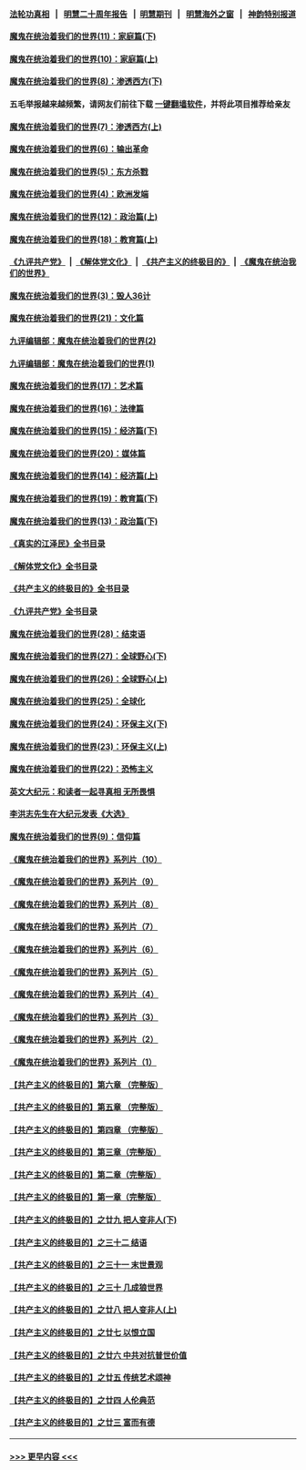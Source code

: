 #### [法轮功真相](https://github.com/gfw-breaker/truth/blob/master/README.md?t=0) &nbsp;&nbsp;|&nbsp;&nbsp; [明慧二十周年报告](https://github.com/gfw-breaker/mh-reports/blob/master/README.md?t=0) &nbsp;&nbsp;|&nbsp;&nbsp;[明慧期刊](https://github.com/gfw-breaker/mh-qikan) &nbsp;&nbsp;|&nbsp;&nbsp; [明慧海外之窗](https://github.com/gfw-breaker/mh-news/blob/master/README.md?t=0) &nbsp;&nbsp;|&nbsp;&nbsp; [神韵特别报道](https://github.com/gfw-breaker/mh-news/blob/master/shenyun.md?t=0)
#### [魔鬼在统治着我们的世界(11)：家庭篇(下)](../pages/nsc422/n10440961.md?t=12080101) 
#### [魔鬼在统治着我们的世界(10)：家庭篇(上)](../pages/nsc422/n10435448.md?t=12080101) 
#### [魔鬼在统治着我们的世界(8)：渗透西方(下)](../pages/nsc422/n10429603.md?t=12080101) 
#### 五毛举报越来越频繁，请网友们前往下载 [一键翻墙软件](https://github.com/gfw-breaker/ssr-accounts)，并将此项目推荐给亲友
#### [魔鬼在统治着我们的世界(7)：渗透西方(上)](../pages/nsc422/n10426013.md?t=12080101) 
#### [魔鬼在统治着我们的世界(6)：输出革命](../pages/nsc422/n10421536.md?t=12080101) 
#### [魔鬼在统治着我们的世界(5)：东方杀戮](../pages/nsc422/n10417707.md?t=12080101) 
#### [魔鬼在统治着我们的世界(4)：欧洲发端](../pages/nsc422/n10414890.md?t=12080101) 
#### [魔鬼在统治着我们的世界(12)：政治篇(上)](../pages/nsc422/n10444576.md?t=12080101) 
#### [魔鬼在统治着我们的世界(18)：教育篇(上)](../pages/nsc422/n10526970.md?t=12080101) 
#### [《九评共产党》](https://github.com/begood0513/9ping.md/blob/master/README.md) &nbsp;|&nbsp; [《解体党文化》](../../../../jtdwh.md/blob/master/README.md)  &nbsp;|&nbsp; [《共产主义的终极目的》](../../../../gczydzjmd.md/blob/master/README.md) &nbsp;|&nbsp; [《魔鬼在统治我们的世界》](../../../../mgztzwmdsj.md/blob/master/README.md) 
#### [魔鬼在统治着我们的世界(3)：毁人36计](../pages/nsc422/n10411583.md?t=12080101) 
#### [魔鬼在统治着我们的世界(21)：文化篇](../pages/nsc422/n10597706.md?t=12080101) 
#### [九评编辑部：魔鬼在统治着我们的世界(2)](../pages/nsc422/n10410036.md?t=12080101) 
#### [九评编辑部：魔鬼在统治着我们的世界(1)](../pages/nsc422/n10406825.md?t=12080101) 
#### [魔鬼在统治着我们的世界(17)：艺术篇](../pages/nsc422/n10499093.md?t=12080101) 
#### [魔鬼在统治着我们的世界(16)：法律篇](../pages/nsc422/n10485969.md?t=12080101) 
#### [魔鬼在统治着我们的世界(15)：经济篇(下)](../pages/nsc422/n10469975.md?t=12080101) 
#### [魔鬼在统治着我们的世界(20)：媒体篇](../pages/nsc422/n10586579.md?t=12080101) 
#### [魔鬼在统治着我们的世界(14)：经济篇(上)](../pages/nsc422/n10457370.md?t=12080101) 
#### [魔鬼在统治着我们的世界(19)：教育篇(下)](../pages/nsc422/n10564808.md?t=12080101) 
#### [魔鬼在统治着我们的世界(13)：政治篇(下)](../pages/nsc422/n10448270.md?t=12080101) 
#### [《真实的江泽民》全书目录](../pages/nsc422/n13721399.md?t=12080101) 
#### [《解体党文化》全书目录](../pages/nsc422/n13721157.md?t=12080101) 
#### [《共产主义的终极目的》全书目录](../pages/nsc422/n13721048.md?t=12080101) 
#### [《九评共产党》全书目录](../pages/nsc422/n13708085.md?t=12080101) 
#### [魔鬼在统治着我们的世界(28)：结束语](../pages/nsc422/n10936246.md?t=12080101) 
#### [魔鬼在统治着我们的世界(27)：全球野心(下)](../pages/nsc422/n10928319.md?t=12080101) 
#### [魔鬼在统治着我们的世界(26)：全球野心(上)](../pages/nsc422/n10900318.md?t=12080101) 
#### [魔鬼在统治着我们的世界(25)：全球化](../pages/nsc422/n10788205.md?t=12080101) 
#### [魔鬼在统治着我们的世界(24)：环保主义(下)](../pages/nsc422/n10695307.md?t=12080101) 
#### [魔鬼在统治着我们的世界(23)：环保主义(上)](../pages/nsc422/n10688613.md?t=12080101) 
#### [魔鬼在统治着我们的世界(22)：恐怖主义](../pages/nsc422/n10614727.md?t=12080101) 
#### [英文大纪元：和读者一起寻真相 无所畏惧](../pages/nsc422/n12542027.md?t=12080101) 
#### [李洪志先生在大纪元发表《大选》](../pages/nsc422/n12534746.md?t=12080101) 
#### [魔鬼在统治着我们的世界(9)：信仰篇](../pages/nsc422/n10432159.md?t=12080101) 
#### [《魔鬼在统治着我们的世界》系列片（10）](../pages/nsc422/n12292670.md?t=12080101) 
#### [《魔鬼在统治着我们的世界》系列片（9）](../pages/nsc422/n12290859.md?t=12080101) 
#### [《魔鬼在统治着我们的世界》系列片（8）](../pages/nsc422/n12287445.md?t=12080101) 
#### [《魔鬼在统治着我们的世界》系列片（7）](../pages/nsc422/n12283425.md?t=12080101) 
#### [《魔鬼在统治着我们的世界》系列片（6）](../pages/nsc422/n12282314.md?t=12080101) 
#### [《魔鬼在统治着我们的世界》系列片（5）](../pages/nsc422/n12281419.md?t=12080101) 
#### [《魔鬼在统治着我们的世界》系列片（4）](../pages/nsc422/n12274024.md?t=12080101) 
#### [《魔鬼在统治着我们的世界》系列片（3）](../pages/nsc422/n12271322.md?t=12080101) 
#### [《魔鬼在统治着我们的世界》系列片（2）](../pages/nsc422/n12269049.md?t=12080101) 
#### [《魔鬼在统治着我们的世界》系列片（1）](../pages/nsc422/n12267575.md?t=12080101) 
#### [【共产主义的终极目的】第六章 （完整版）](../pages/nsc422/n11428913.md?t=12080101) 
#### [【共产主义的终极目的】第五章 （完整版）](../pages/nsc422/n11428912.md?t=12080101) 
#### [【共产主义的终极目的】第四章 （完整版）](../pages/nsc422/n11428907.md?t=12080101) 
#### [【共产主义的终极目的】第三章（完整版）](../pages/nsc422/n11428848.md?t=12080101) 
#### [【共产主义的终极目的】第二章（完整版）](../pages/nsc422/n11428831.md?t=12080101) 
#### [【共产主义的终极目的】第一章（完整版）](../pages/nsc422/n11417651.md?t=12080101) 
#### [【共产主义的终极目的】之廿九 把人变非人(下)](../pages/nsc422/n11344140.md?t=12080101) 
#### [【共产主义的终极目的】之三十二 结语](../pages/nsc422/n11360535.md?t=12080101) 
#### [【共产主义的终极目的】之三十一 末世景观](../pages/nsc422/n11351129.md?t=12080101) 
#### [【共产主义的终极目的】之三十 几成狼世界](../pages/nsc422/n11348280.md?t=12080101) 
#### [【共产主义的终极目的】之廿八 把人变非人(上)](../pages/nsc422/n11340492.md?t=12080101) 
#### [【共产主义的终极目的】之廿七 以恨立国](../pages/nsc422/n11336944.md?t=12080101) 
#### [【共产主义的终极目的】之廿六 中共对抗普世价值](../pages/nsc422/n11324785.md?t=12080101) 
#### [【共产主义的终极目的】之廿五 传统艺术颂神](../pages/nsc422/n11296396.md?t=12080101) 
#### [【共产主义的终极目的】之廿四 人伦典范](../pages/nsc422/n11296397.md?t=12080101) 
#### [【共产主义的终极目的】之廿三 富而有德](../pages/nsc422/n11283598.md?t=12080101) 

----
#### [ >>> 更早内容 <<< ](../indexes/nsc422-earlier.md)
